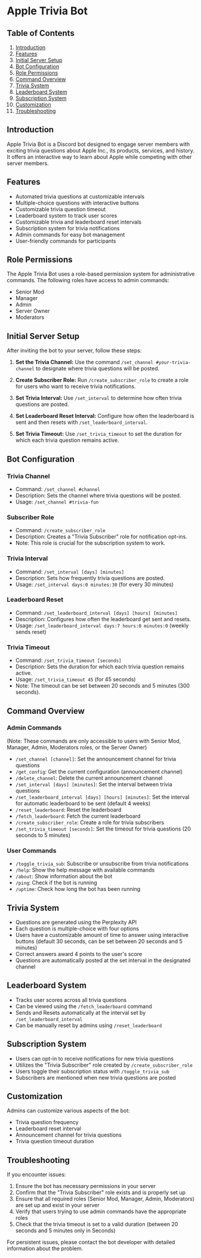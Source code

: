 # Apple Trivia Bot

## Table of Contents
1. [Introduction](#introduction)
2. [Features](#features)
3. [Initial Server Setup](#initial-server-setup)
4. [Bot Configuration](#bot-configuration)
5. [Role Permissions](#role-permissions)
6. [Command Overview](#command-overview)
7. [Trivia System](#trivia-system)
8. [Leaderboard System](#leaderboard-system)
9. [Subscription System](#subscription-system)
10. [Customization](#customization)
11. [Troubleshooting](#troubleshooting)

## Introduction

Apple Trivia Bot is a Discord bot designed to engage server members with exciting trivia questions about Apple Inc., its products, services, and history. It offers an interactive way to learn about Apple while competing with other server members.

## Features

- Automated trivia questions at customizable intervals
- Multiple-choice questions with interactive buttons
- Customizable trivia question timeout
- Leaderboard system to track user scores
- Customizable trivia and leaderboard reset intervals
- Subscription system for trivia notifications
- Admin commands for easy bot management
- User-friendly commands for participants

## Role Permissions

The Apple Trivia Bot uses a role-based permission system for administrative commands. The following roles have access to admin commands:

- Senior Mod
- Manager
- Admin
- Server Owner
- Moderators

## Initial Server Setup

After inviting the bot to your server, follow these steps:

1. **Set the Trivia Channel:**
Use the command `/set_channel #your-trivia-channel` to designate where trivia questions will be posted.

2. **Create Subscriber Role:**
Run `/create_subscriber_role` to create a role for users who want to receive trivia notifications.

3. **Set Trivia Interval:**
Use `/set_interval` to determine how often trivia questions are posted.

4. **Set Leaderboard Reset Interval:**
Configure how often the leaderboard is sent and then resets with `/set_leaderboard_interval`.

5. **Set Trivia Timeout:**
Use `/set_trivia_timeout` to set the duration for which each trivia question remains active.

## Bot Configuration

### Trivia Channel
- Command: `/set_channel #channel`
- Description: Sets the channel where trivia questions will be posted.
- Usage: `/set_channel #trivia-fun`

### Subscriber Role
- Command: `/create_subscriber_role`
- Description: Creates a "Trivia Subscriber" role for notification opt-ins.
- Note: This role is crucial for the subscription system to work.

### Trivia Interval
- Command: `/set_interval [days] [minutes]`
- Description: Sets how frequently trivia questions are posted.
- Usage: `/set_interval days:0 minutes:30` (for every 30 minutes)

### Leaderboard Reset
- Command: `/set_leaderboard_interval [days] [hours] [minutes]`
- Description: Configures how often the leaderboard get sent and resets.
- Usage: `/set_leaderboard_interval days:7 hours:0 minutes:0` (weekly sends reset)

### Trivia Timeout
- Command: `/set_trivia_timeout [seconds]`
- Description: Sets the duration for which each trivia question remains active.
- Usage: `/set_trivia_timeout 45` (for 45 seconds)
- Note: The timeout can be set between 20 seconds and 5 minutes (300 seconds).

## Command Overview

### Admin Commands
(Note: These commands are only accessible to users with Senior Mod, Manager, Admin, Moderators roles, or the Server Owner)

- `/set_channel [channel]`: Set the announcement channel for trivia questions
- `/get_config`: Get the current configuration (announcement channel)
- `/delete_channel`: Delete the current announcement channel
- `/set_interval [days] [minutes]`: Set the interval between trivia questions
- `/set_leaderboard_interval [days] [hours] [minutes]`: Set the interval for automatic leaderboard to be sent (default 4 weeks)
- `/reset_leaderboard`: Reset the leaderboard
- `/fetch_leaderboard`: Fetch the current leaderboard
- `/create_subscriber_role`: Create a role for trivia subscribers
- `/set_trivia_timeout [seconds]`: Set the timeout for trivia questions (20 seconds to 5 minutes)

### User Commands
- `/toggle_trivia_sub`: Subscribe or unsubscribe from trivia notifications
- `/help`: Show the help message with available commands
- `/about`: Show information about the bot
- `/ping`: Check if the bot is running
- `/uptime`: Check how long the bot has been running

## Trivia System

- Questions are generated using the Perplexity API
- Each question is multiple-choice with four options
- Users have a customizable amount of time to answer using interactive buttons (default 30 seconds, can be set between 20 seconds and 5 minutes)
- Correct answers award 4 points to the user's score
- Questions are automatically posted at the set interval in the designated channel

## Leaderboard System

- Tracks user scores across all trivia questions
- Can be viewed using the `/fetch_leaderboard` command
- Sends and Resets automatically at the interval set by `/set_leaderboard_interval`
- Can be manually reset by admins using `/reset_leaderboard`

## Subscription System

- Users can opt-in to receive notifications for new trivia questions
- Utilizes the "Trivia Subscriber" role created by `/create_subscriber_role`
- Users toggle their subscription status with `/toggle_trivia_sub`
- Subscribers are mentioned when new trivia questions are posted

## Customization

Admins can customize various aspects of the bot:
- Trivia question frequency
- Leaderboard reset interval
- Announcement channel for trivia questions
- Trivia question timeout duration

## Troubleshooting

If you encounter issues:
1. Ensure the bot has necessary permissions in your server
2. Confirm that the "Trivia Subscriber" role exists and is properly set up
3. Ensure that all required roles (Senior Mod, Manager, Admin, Moderators) are set up and exist in your server
4. Verify that users trying to use admin commands have the appropriate roles
5. Check that the trivia timeout is set to a valid duration (between 20 seconds and 5 minutes only in Seconds)

For persistent issues, please contact the bot developer with detailed information about the problem.